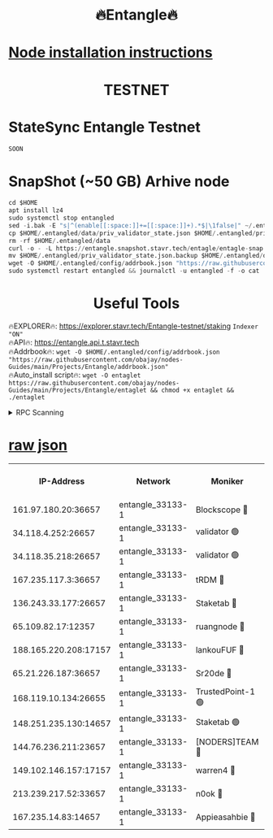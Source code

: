 <h1 align="center"> 🔥Entangle🔥</h1>

[Node installation instructions](https://github.com/obajay/nodes-Guides/tree/main/Projects/Entangle)
=

<h1 align="center"> TESTNET</h1>

# StateSync Entangle Testnet
```python
SOON
```
# SnapShot (~50 GB) Arhive node
```python
cd $HOME
apt install lz4
sudo systemctl stop entangled
sed -i.bak -E "s|^(enable[[:space:]]+=[[:space:]]+).*$|\1false|" ~/.entangled/config/config.toml
cp $HOME/.entangled/data/priv_validator_state.json $HOME/.entangled/priv_validator_state.json.backup
rm -rf $HOME/.entangled/data
curl -o - -L https://entangle.snapshot.stavr.tech/entagle/entagle-snap.tar.lz4 | lz4 -c -d - | tar -x -C $HOME/.entangled --strip-components 2
mv $HOME/.entangled/priv_validator_state.json.backup $HOME/.entangled/data/priv_validator_state.json
wget -O $HOME/.entangled/config/addrbook.json "https://raw.githubusercontent.com/obajay/nodes-Guides/main/Projects/Entangle/addrbook.json"
sudo systemctl restart entangled && journalctl -u entangled -f -o cat
```
 <h1 align="center"> Useful Tools</h1>
 
🔥EXPLORER🔥: https://explorer.stavr.tech/Entangle-testnet/staking        `Indexer "ON"` \
🔥API🔥:      https://entangle.api.t.stavr.tech \
🔥Addrbook🔥: ```wget -O $HOME/.entangled/config/addrbook.json "https://raw.githubusercontent.com/obajay/nodes-Guides/main/Projects/Entangle/addrbook.json"``` \
🔥Auto_install script🔥:  `wget -O entaglet https://raw.githubusercontent.com/obajay/nodes-Guides/main/Projects/Entangle/entaglet && chmod +x entaglet && ./entaglet`


<details>
<summary>RPC Scanning</summary>

<h2 align="center"> We scan nodes in real time every 4 hours. And we provide the final result of RPC endpoints.
We cannot influence the operation of these nodes in any way. </h2>


```python
If Voting Power is higher than 0 --> then the Node is a validator of the network and may be subject to attack and be a potential threat to the chain.
```
```python
We marked such validators with a red symbol
```

</details>

[raw json](https://rpc-check.entangt.stavr.tech/entangt/rpc-entangt-result.json)
=


<table><tr><th>IP-Address</th><th>Network</th><th>Moniker</th><th>Latest Block Height</th><th>Earliest Block Height</th><th>Catching Up</th><th>Tx Index</th><th>Voting Power</th><th>Scan Time</th></tr><tr><td>161.97.180.20:36657</td><td>entangle_33133-1</td><td>Blockscope 🔴</td><td>2480836</td><td>1</td><td>False</td><td>off</td><td>309081245424583</td><td>2024-03-04T19:04:56.982812533UTC</td></tr><tr><td>34.118.4.252:26657</td><td>entangle_33133-1</td><td>validator 🟢</td><td>2480836</td><td>1</td><td>False</td><td>on</td><td>0</td><td>2024-03-04T19:04:59.688761305UTC</td></tr><tr><td>34.118.35.218:26657</td><td>entangle_33133-1</td><td>validator 🟢</td><td>2480840</td><td>1</td><td>False</td><td>on</td><td>0</td><td>2024-03-04T19:05:21.931918944UTC</td></tr><tr><td>167.235.117.3:36657</td><td>entangle_33133-1</td><td>tRDM 🔴</td><td>2480840</td><td>1</td><td>False</td><td>on</td><td>213418444361304</td><td>2024-03-04T19:05:22.198451695UTC</td></tr><tr><td>136.243.33.177:26657</td><td>entangle_33133-1</td><td>Staketab 🔴</td><td>2480839</td><td>660001</td><td>False</td><td>on</td><td>179570464807714</td><td>2024-03-04T19:05:12.973641558UTC</td></tr><tr><td>65.109.82.17:12357</td><td>entangle_33133-1</td><td>ruangnode 🔴</td><td>2480836</td><td>1312001</td><td>False</td><td>off</td><td>553033234419972</td><td>2024-03-04T19:04:57.315691971UTC</td></tr><tr><td>188.165.220.208:17157</td><td>entangle_33133-1</td><td>lankouFUF 🔴</td><td>2480837</td><td>1910001</td><td>False</td><td>off</td><td>330185514567099</td><td>2024-03-04T19:05:02.022789406UTC</td></tr><tr><td>65.21.226.187:36657</td><td>entangle_33133-1</td><td>Sr20de 🔴</td><td>2480836</td><td>2049001</td><td>False</td><td>off</td><td>29231274726565</td><td>2024-03-04T19:04:56.709583164UTC</td></tr><tr><td>168.119.10.134:26655</td><td>entangle_33133-1</td><td>TrustedPoint-1 🟢</td><td>2480840</td><td>2268001</td><td>False</td><td>off</td><td>0</td><td>2024-03-04T19:05:22.428380597UTC</td></tr><tr><td>148.251.235.130:14657</td><td>entangle_33133-1</td><td>Staketab 🟢</td><td>2480836</td><td>2272001</td><td>False</td><td>on</td><td>0</td><td>2024-03-04T19:04:56.398011405UTC</td></tr><tr><td>144.76.236.211:23657</td><td>entangle_33133-1</td><td>[NODERS]TEAM 🔴</td><td>2480839</td><td>2304001</td><td>False</td><td>off</td><td>26809168123005443</td><td>2024-03-04T19:05:12.747115167UTC</td></tr><tr><td>149.102.146.157:17157</td><td>entangle_33133-1</td><td>warren4 🔴</td><td>2480839</td><td>2327001</td><td>False</td><td>on</td><td>502999241897081</td><td>2024-03-04T19:05:12.520035930UTC</td></tr><tr><td>213.239.217.52:33657</td><td>entangle_33133-1</td><td>n0ok 🔴</td><td>2480839</td><td>2380839</td><td>False</td><td>off</td><td>46610644125992332</td><td>2024-03-04T19:05:17.298236329UTC</td></tr><tr><td>167.235.14.83:14657</td><td>entangle_33133-1</td><td>Appieasahbie 🔴</td><td>2480840</td><td>2436001</td><td>False</td><td>on</td><td>43265531257532309</td><td>2024-03-04T19:05:21.593756768UTC</td></tr></table>
